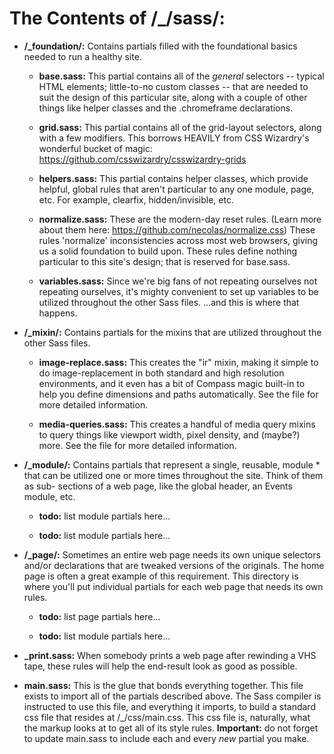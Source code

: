 # The Contents of /\_/sass/:

* **/_foundation/:** Contains partials filled with the foundational basics needed to run a healthy site.

	* **base.sass:** This partial contains all of the *general* selectors --
	typical HTML elements; little-to-no custom classes -- that are needed to
	suit the design of this particular site, along with a couple of other
	things like helper 	classes and the .chromeframe declarations.

	* **grid.sass:** This partial contains all of the grid-layout selectors,
	along with a few modifiers. This borrows HEAVILY from CSS Wizardry's
	wonderful bucket of magic: https://github.com/csswizardry/csswizardry-grids

	* **helpers.sass:** This partial contains helper classes, which provide
	helpful, global rules that aren't particular to any one module, page, etc.
	For example, clearfix, hidden/invisible, etc.

	* **normalize.sass:** These are the modern-day reset rules. (Learn more
	about them here: https://github.com/necolas/normalize.css) These rules
	'normalize' inconsistencies across most web browsers, giving us a solid
	foundation to build upon. These rules define nothing particular to this
	site's design; that is reserved for base.sass.

	* **variables.sass:** Since we're big fans of not repeating ourselves not
	repeating ourselves, it's mighty convenient to set up variables to be
	utilized throughout the other Sass files. …and this is where that happens.

* **/_mixin/:** Contains partials for the mixins that are utilized throughout the other Sass files.

	* **image-replace.sass:** This creates the "ir" mixin, making it simple to
	do image-replacement in both standard and high resolution environments, and
	it even has a bit of Compass magic built-in to help you define dimensions
	and paths automatically. See the file for more detailed information.

	* **media-queries.sass:** This creates a handful of media query mixins to
	query things like viewport width, pixel density, and (maybe?) more. See
	the file for more detailed information.

* **/_module/:** Contains partials that represent a single, reusable, module * that can be utilized one or more times throughout the site. Think of them as sub-
sections of a web page, like the global header, an Events module, etc.

	* **todo:** list module partials here...

	* **todo:** list module partials here...

* **/_page/:** Sometimes an entire web page needs its own unique selectors and/or declarations that are tweaked versions of the originals. The home page is often a great example of this requirement. This directory is where you'll put individual partials for each web page that needs its own rules.

	* **todo:** list page partials here...

	* **todo:** list module partials here...

* **_print.sass:** When somebody prints a web page after rewinding a VHS tape, these rules will help the end-result look as good as possible.

* **main.sass:** This is the glue that bonds everything together. This file exists to import all of the partials described above. The Sass compiler is instructed to use this file,
and everything it imports, to build a standard css file that resides at
/\_/css/main.css. This css file is, naturally, what the markup looks at to get all
of its style rules. **Important:** do not forget to update main.sass to include each
and every _new_ partial you make.